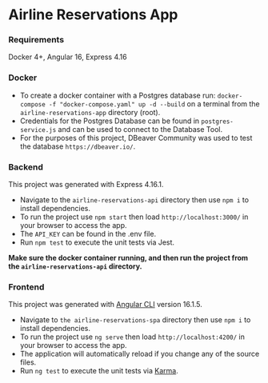 # Airline Reservations App

### Requirements

Docker 4+, Angular 16, Express 4.16

### Docker

- To create a docker container with a Postgres database run: `docker-compose -f "docker-compose.yaml" up -d --build` on a terminal from the `airline-reservations-app` directory (root).
- Credentials for the Postgres Database can be found in `postgres-service.js` and can be used to connect to the Database Tool.
- For the purposes of this project, DBeaver Community was used to test the database `https://dbeaver.io/`.

### Backend

This project was generated with Express 4.16.1.

- Navigate to the `airline-reservations-api` directory then use `npm i` to install dependencies.
- To run the project use `npm start` then load `http://localhost:3000/` in your browser to access the app.
- The `API_KEY` can be found in the .env file.
- Run `npm test` to execute the unit tests via Jest.

**Make sure the docker container running, and then run the project from the `airline-reservations-api` directory.**


### Frontend

This project was generated with [Angular CLI](https://github.com/angular/angular-cli) version 16.1.5.

- Navigate to `the airline-reservations-spa` directory then use `npm i` to install dependencies.
- To run the project use `ng serve` then load `http://localhost:4200/` in your browser to access the app.
- The application will automatically reload if you change any of the source files.
- Run `ng test` to execute the unit tests via [Karma](https://karma-runner.github.io).
